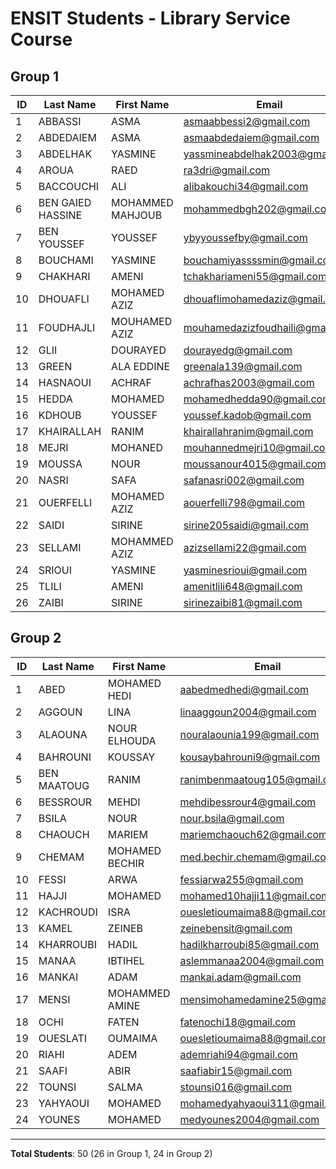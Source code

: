 # ENSIT Students - Library Service Course

## Group 1

| ID | Last Name | First Name | Email |
|----|-----------|------------|-------|
| 1 | ABBASSI | ASMA | asmaabbessi2@gmail.com |
| 2 | ABDEDAIEM | ASMA | asmaabdedaiem@gmail.com |
| 3 | ABDELHAK | YASMINE | yassmineabdelhak2003@gmail.com |
| 4 | AROUA | RAED | ra3dri@gmail.com |
| 5 | BACCOUCHI | ALI | alibakouchi34@gmail.com |
| 6 | BEN GAIED HASSINE | MOHAMMED MAHJOUB | mohammedbgh202@gmail.com |
| 7 | BEN YOUSSEF | YOUSSEF | ybyyoussefby@gmail.com |
| 8 | BOUCHAMI | YASMINE | bouchamiyassssmin@gmail.com |
| 9 | CHAKHARI | AMENI | tchakhariameni55@gmail.com |
| 10 | DHOUAFLI | MOHAMED AZIZ | dhouaflimohamedaziz@gmail.com |
| 11 | FOUDHAJLI | MOUHAMED AZIZ | mouhamedazizfoudhaili@gmail.com |
| 12 | GLII | DOURAYED | dourayedg@gmail.com |
| 13 | GREEN | ALA EDDINE | greenala139@gmail.com |
| 14 | HASNAOUI | ACHRAF | achrafhas2003@gmail.com |
| 15 | HEDDA | MOHAMED | mohamedhedda90@gmail.com |
| 16 | KDHOUB | YOUSSEF | youssef.kadob@gmail.com |
| 17 | KHAIRALLAH | RANIM | khairallahranim@gmail.com |
| 18 | MEJRI | MOHANED | mouhannedmejri10@gmail.com |
| 19 | MOUSSA | NOUR | moussanour4015@gmail.com |
| 20 | NASRI | SAFA | safanasri002@gmail.com |
| 21 | OUERFELLI | MOHAMED AZIZ | aouerfelli798@gmail.com |
| 22 | SAIDI | SIRINE | sirine205saidi@gmail.com |
| 23 | SELLAMI | MOHAMMED AZIZ | azizsellami22@gmail.com |
| 24 | SRIOUI | YASMINE | yasminesrioui@gmail.com |
| 25 | TLILI | AMENI | amenitlili648@gmail.com |
| 26 | ZAIBI | SIRINE | sirinezaibi81@gmail.com |

## Group 2

| ID | Last Name | First Name | Email |
|----|-----------|------------|-------|
| 1 | ABED | MOHAMED HEDI | aabedmedhedi@gmail.com |
| 2 | AGGOUN | LINA | linaaggoun2004@gmail.com |
| 3 | ALAOUNA | NOUR ELHOUDA | nouralaounia199@gmail.com |
| 4 | BAHROUNI | KOUSSAY | kousaybahrouni9@gmail.com |
| 5 | BEN MAATOUG | RANIM | ranimbenmaatoug105@gmail.com |
| 6 | BESSROUR | MEHDI | mehdibessrour4@gmail.com |
| 7 | BSILA | NOUR | nour.bsila@gmail.com |
| 8 | CHAOUCH | MARIEM | mariemchaouch62@gmail.com |
| 9 | CHEMAM | MOHAMED BECHIR | med.bechir.chemam@gmail.com |
| 10 | FESSI | ARWA | fessiarwa255@gmail.com |
| 11 | HAJJI | MOHAMED | mohamed10hajji11@gmail.com |
| 12 | KACHROUDI | ISRA | ouesletioumaima88@gmail.com |
| 13 | KAMEL | ZEINEB | zeinebensit@gmail.com |
| 14 | KHARROUBI | HADIL | hadilkharroubi85@gmail.com |
| 15 | MANAA | IBTIHEL | aslemmanaa2004@gmail.com |
| 16 | MANKAI | ADAM | mankai.adam@gmail.com |
| 17 | MENSI | MOHAMMED AMINE | mensimohamedamine25@gmail.com |
| 18 | OCHI | FATEN | fatenochi18@gmail.com |
| 19 | OUESLATI | OUMAIMA | ouesletioumaima88@gmail.com |
| 20 | RIAHI | ADEM | ademriahi94@gmail.com |
| 21 | SAAFI | ABIR | saafiabir15@gmail.com |
| 22 | TOUNSI | SALMA | stounsi016@gmail.com |
| 23 | YAHYAOUI | MOHAMED | mohamedyahyaoui311@gmail.com |
| 24 | YOUNES | MOHAMED | medyounes2004@gmail.com |

---

**Total Students**: 50 (26 in Group 1, 24 in Group 2)